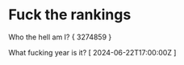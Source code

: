 # Fuck the rankings

Who the hell am I?
{ 3274859 }

What fucking year is it?
[ 2024-06-22T17:00:00Z ]
